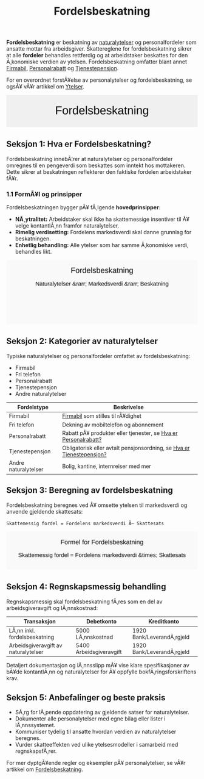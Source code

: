 ﻿---
title: "Fordelsbeskatning"
meta_title: "Fordelsbeskatning"
meta_description: '**Fordelsbeskatning** er beskatning av [naturalytelser](/blogs/regnskap/naturalytelser "Naturalytelser i Norsk Regnskap: Guide til Naturlige Ytelser og Beskatni...'
slug: fordelsbeskatning
type: blog
layout: pages/single
---

**Fordelsbeskatning** er beskatning av [naturalytelser](/blogs/regnskap/naturalytelser "Naturalytelser i Norsk Regnskap: Guide til Naturlige Ytelser og Beskatning") og personalfordeler som ansatte mottar fra arbeidsgiver. Skattereglene for fordelsbeskatning sikrer at alle **fordeler** behandles rettferdig og at arbeidstaker beskattes for den Ã¸konomiske verdien av ytelsen. Fordelsbeskatning omfatter blant annet [Firmabil](/blogs/regnskap/firmabil "Firmabil - RegnskapsfÃ¸ring og Skattebehandling"), [Personalrabatt](/blogs/regnskap/hva-er-personalrabatt "Hva er Personalrabatt? Skatteplikt og RegnskapsfÃ¸ring") og [Tjenestepensjon](/blogs/regnskap/hva-er-tjenestepensjon "Hva er Tjenestepensjon? Regulering og RegnskapsfÃ¸ring").

For en overordnet forstÃ¥else av personalytelser og fordelsbeskatning, se ogsÃ¥ vÃ¥r artikkel om [Ytelser](/blogs/regnskap/hva-er-ytelse "Hva er Ytelse? Definisjon og RegnskapsfÃ¸ring").

![Fordelsbeskatning Konsept](fordelsbeskatning-image.svg)

## Seksjon 1: Hva er Fordelsbeskatning?

Fordelsbeskatning innebÃ¦rer at naturalytelser og personalfordeler omregnes til en pengeverdi som beskattes som inntekt hos mottakeren. Dette sikrer at beskatningen reflekterer den faktiske fordelen arbeidstaker fÃ¥r.

### 1.1 FormÃ¥l og prinsipper

Fordelsbeskatningen bygger pÃ¥ fÃ¸lgende **hovedprinsipper**:

* **NÃ¸ytralitet:** Arbeidstaker skal ikke ha skattemessige insentiver til Ã¥ velge kontantlÃ¸nn framfor naturalytelser.
* **Rimelig verdisetting:** Fordelens markedsverdi skal danne grunnlag for beskatningen.
* **Enhetlig behandling:** Alle ytelser som har samme Ã¸konomiske verdi, behandles likt.

![Fordelsbeskatning Konseptdiagram](fordelsbeskatning-konsept.svg)

## Seksjon 2: Kategorier av naturalytelser

Typiske naturalytelser og personalfordeler omfattet av fordelsbeskatning:

* Firmabil
* Fri telefon
* Personalrabatt
* Tjenestepensjon
* Andre naturalytelser

| **Fordelstype**             | **Beskrivelse**                                                                                             |
|-----------------------------|-------------------------------------------------------------------------------------------------------------|
| Firmabil                    | [Firmabil](/blogs/regnskap/firmabil "Firmabil - RegnskapsfÃ¸ring og Skattebehandling") som stilles til rÃ¥dighet |
| Fri telefon                 | Dekning av mobiltelefon og abonnement                                                                        |
| Personalrabatt              | Rabatt pÃ¥ produkter eller tjenester, se [Hva er Personalrabatt?](/blogs/regnskap/hva-er-personalrabatt "Hva er Personalrabatt? Skatteplikt og RegnskapsfÃ¸ring") |
| Tjenestepensjon             | Obligatorisk eller avtalt pensjonsordning, se [Hva er Tjenestepensjon?](/blogs/regnskap/hva-er-tjenestepensjon "Hva er Tjenestepensjon? Regulering og RegnskapsfÃ¸ring") |
| Andre naturalytelser        | Bolig, kantine, internreiser med mer                                                                       |

## Seksjon 3: Beregning av fordelsbeskatning

Fordelsbeskatning beregnes ved Ã¥ omsette ytelsen til markedsverdi og anvende gjeldende skattesats:

```
Skattemessig fordel = Fordelens markedsverdi Ã— Skattesats
```

![Beregning av Fordelsbeskatning](fordelsbeskatning-beregning.svg)

## Seksjon 4: Regnskapsmessig behandling

Regnskapsmessig skal fordelsbeskatning fÃ¸res som en del av arbeidsgiveravgift og lÃ¸nnskostnad:

| **Transaksjon**                   | **Debetkonto**             | **Kreditkonto**               |
|-----------------------------------|----------------------------|------------------------------|
| LÃ¸nn inkl. fordelsbeskatning      | 5000 LÃ¸nnskostnad           | 1920 Bank/LeverandÃ¸rgjeld     |
| Arbeidsgiveravgift av naturalytelser | 5400 Arbeidsgiveravgift       | 1920 Bank/LeverandÃ¸rgjeld     |

Detaljert dokumentasjon og lÃ¸nnsslipp mÃ¥ vise klare spesifikasjoner av bÃ¥de kontantlÃ¸nn og naturalytelser for Ã¥ oppfylle bokfÃ¸ringsforskriftens krav.

## Seksjon 5: Anbefalinger og beste praksis

* SÃ¸rg for lÃ¸pende oppdatering av gjeldende satser for naturalytelser.
* Dokumenter alle personalytelser med egne bilag eller lister i lÃ¸nnssystemet.
* Kommuniser tydelig til ansatte hvordan verdien av naturalytelser beregnes.
* Vurder skatteeffekten ved ulike ytelsesmodeller i samarbeid med regnskapsfÃ¸rer.

For mer dyptgÃ¥ende regler og eksempler pÃ¥ personalytelser, se vÃ¥r artikkel om [Fordelsbeskatning](/blogs/regnskap/fordelsbeskatning "Fordelsbeskatning - Skattemessige regler for Naturalytelser og Personalfordeler").



